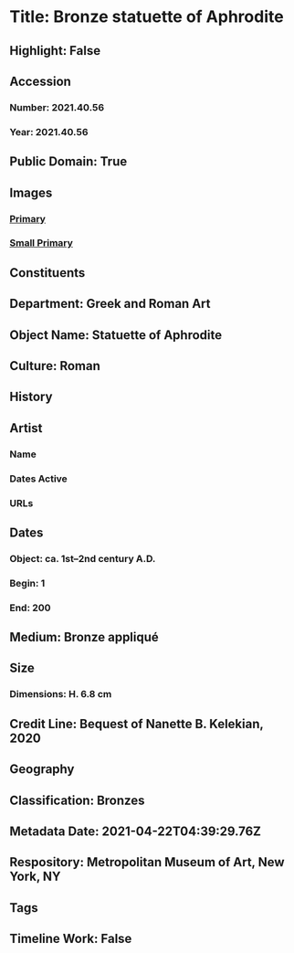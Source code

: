 # Title: Bronze statuette of Aphrodite
## Highlight: False
## Accession
### Number: 2021.40.56
### Year: 2021.40.56
## Public Domain: True
## Images
### [Primary](https://images.metmuseum.org/CRDImages/gr/original/kn258b.jpg)
### [Small Primary](https://images.metmuseum.org/CRDImages/gr/web-large/kn258b.jpg)
## Constituents
## Department: Greek and Roman Art
## Object Name: Statuette of Aphrodite
## Culture: Roman
## History
## Artist
### Name
### Dates Active
### URLs
## Dates
### Object: ca. 1st–2nd century A.D.
### Begin: 1
### End: 200
## Medium: Bronze appliqué
## Size
### Dimensions: H. 6.8 cm
## Credit Line: Bequest of Nanette B. Kelekian, 2020
## Geography
## Classification: Bronzes
## Metadata Date: 2021-04-22T04:39:29.76Z
## Respository: Metropolitan Museum of Art, New York, NY
## Tags
## Timeline Work: False